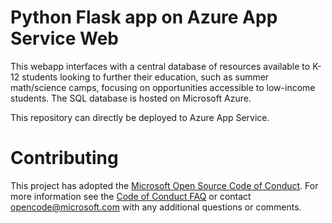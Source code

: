 # Python Flask app on Azure App Service Web

This webapp interfaces with a central database of resources available to K-12 students looking to further their education, such as summer math/science camps, focusing on opportunities accessible to low-income students. The SQL database is hosted on Microsoft Azure. 

This repository can directly be deployed to Azure App Service.

# Contributing

This project has adopted the [Microsoft Open Source Code of Conduct](https://opensource.microsoft.com/codeofconduct/). For more information see the [Code of Conduct FAQ](https://opensource.microsoft.com/codeofconduct/faq/) or contact [opencode@microsoft.com](mailto:opencode@microsoft.com) with any additional questions or comments.

